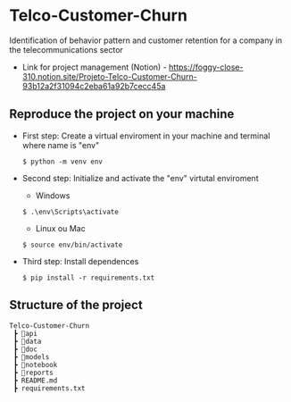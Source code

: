 # Telco-Customer-Churn
Identification of behavior pattern and customer retention for a company in the telecommunications sector

- Link for project management (Notion) - https://foggy-close-310.notion.site/Projeto-Telco-Customer-Churn-93b12a2f31094c2eba61a92b7cecc45a

## Reproduce the project on your machine

- First step: Create a virtual enviroment in your machine and terminal where name is "env"
    ```
    $ python -m venv env
    ```

- Second step: Initialize and activate the "env" virtutal enviroment
    - Windows
    ```
    $ .\env\Scripts\activate
    ```
    - Linux ou Mac
    ```
    $ source env/bin/activate
    ```

- Third step: Install dependences
    ```
    $ pip install -r requirements.txt
    ```
## Structure of the project
```
Telco-Customer-Churn
 ┣ 📂api
 ┣ 📂data
 ┣ 📂doc
 ┣ 📂models
 ┣ 📂notebook
 ┣ 📂reports
 ┣ README.md
 ┣ requirements.txt
```

